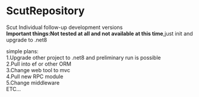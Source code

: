 # ScutRepository
Scut Individual follow-up development versions  
**Important things:Not tested at all and not available at this time**,just init and upgrade to .net8  

simple plans:  
1.Upgrade other project to .net8 and preliminary run is possible  
2.Pull into ef or other ORM  
3.Change web tool to mvc  
4.Pull new RPC module  
5.Change middleware   
ETC...  

